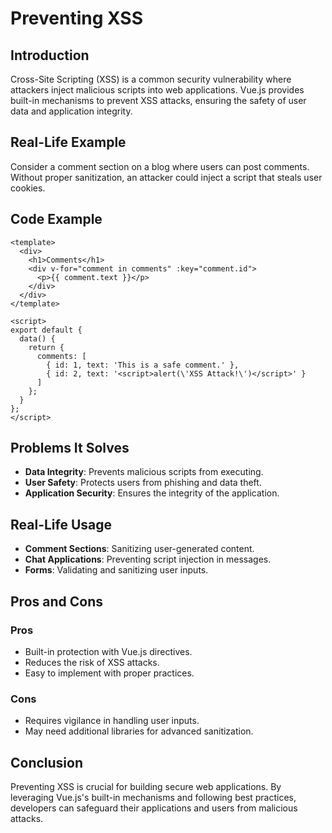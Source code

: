 # Preventing XSS

## Introduction
Cross-Site Scripting (XSS) is a common security vulnerability where attackers inject malicious scripts into web applications. Vue.js provides built-in mechanisms to prevent XSS attacks, ensuring the safety of user data and application integrity.

## Real-Life Example
Consider a comment section on a blog where users can post comments. Without proper sanitization, an attacker could inject a script that steals user cookies.

## Code Example
```vue
<template>
  <div>
    <h1>Comments</h1>
    <div v-for="comment in comments" :key="comment.id">
      <p>{{ comment.text }}</p>
    </div>
  </div>
</template>

<script>
export default {
  data() {
    return {
      comments: [
        { id: 1, text: 'This is a safe comment.' },
        { id: 2, text: '<script>alert(\'XSS Attack!\')</script>' }
      ]
    };
  }
};
</script>
```

## Problems It Solves
- **Data Integrity**: Prevents malicious scripts from executing.
- **User Safety**: Protects users from phishing and data theft.
- **Application Security**: Ensures the integrity of the application.

## Real-Life Usage
- **Comment Sections**: Sanitizing user-generated content.
- **Chat Applications**: Preventing script injection in messages.
- **Forms**: Validating and sanitizing user inputs.

## Pros and Cons
### Pros
- Built-in protection with Vue.js directives.
- Reduces the risk of XSS attacks.
- Easy to implement with proper practices.

### Cons
- Requires vigilance in handling user inputs.
- May need additional libraries for advanced sanitization.

## Conclusion
Preventing XSS is crucial for building secure web applications. By leveraging Vue.js's built-in mechanisms and following best practices, developers can safeguard their applications and users from malicious attacks.